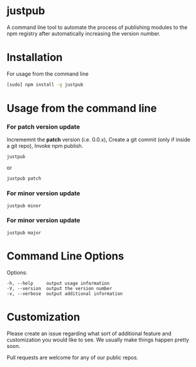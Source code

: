 # justpub
A command line tool to automate the process of publishing modules to the npm registry after automatically increasing the version number.


# Installation

For usage from the command line

```bash
[sudo] npm install -g justpub
```

# Usage from the command line

### For patch version update

Incrememnt the **patch** version (i.e. 0.0.x), Create a git commit (only if inside a git repo), Invoke npm publish.

    justpub

or

    justpub patch

### For minor version update

    justpub minor

### For minor version update

    justpub major

# Command Line Options

 Options:

    -h, --help     output usage information
    -V, --version  output the version number
    -v, --verbose  output additional information


# Customization

Please create an issue regarding what sort of additional feature and customization you would like to see. We usually make things happen pretty soon.

Pull requests are welcome for any of our public repos.